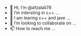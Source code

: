 - 👋 Hi, I’m @afzalali78
- 👀 I’m intersting in c++ ...
- 🌱 I am learing c++ and jave ...
- 💞️ I’m looking to collaborate on ...
- 📫 How to reach me ...

<!---
afzalali78/afzalali78 is a student of 10thclass in becaonhouse school system pakistan.
.
--->

